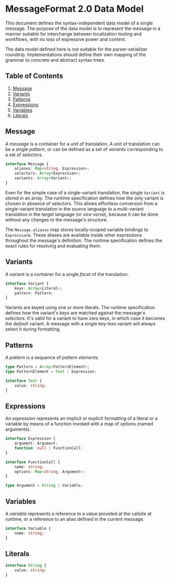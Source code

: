 # MessageFormat 2.0 Data Model

This document defines the syntax-independent data model of a single message. The purpose of the data model is to represent the message in a manner suitable for interchange between localization tooling and workflows, with no loss of expressive power and content.

The data model defined here is not suitable for the parser-serializer roundtrip. Implementations should define their own mapping of the grammar to concrete and abstract syntax trees.

## Table of Contents

1. [Message](#message)
1. [Variants](#variants)
1. [Patterns](#patterns)
1. [Expressions](#expressions)
1. [Variables](#variables)
1. [Literals](#literals)

## Message

A _message_ is a container for a unit of translation. A unit of translation can be a single _pattern_, or can be defined as a set of _variants_ corresponding to a set of _selectors_.

```ts
interface Message {
	aliases: Map<string, Expression>;
	selectors: Array<Expression>;
	variants: Array<Variant>;
}
```

Even for the simple case of a single-variant translation, the single `Variant` is stored in an array. The runtime specification defines how the only variant is chosen in absence of selectors. This allows effortless conversion from a single-variant translation in the source language to a multi-variant translation in the target language (or _vice versa_), because it can be done without any changes to the message's structure.

The `Message.aliases` map stores locally-scoped variable bindings to `Expression`s. These aliases are available inside other expressions throughout the message's definition. The runtime specification defines the exact rules for resolving and evaluating them.

## Variants

A _variant_ is a container for a single _facet_ of the translation.

```ts
interface Variant {
	keys: Array<Literal>;
	pattern: Pattern;
}
```

Variants are keyed using one or more literals. The runtime specification defines how the variant's keys are matched against the message's _selectors_. It's valid for a variant to have zero keys, in which case it becomes the _default_ variant. A message with a single key-less variant will always select it during formatting.

## Patterns

A _pattern_ is a sequence of _pattern elements_.

```ts
type Pattern = Array<PatternElement>;
type PatternElement = Text | Expression;
```

```ts
interface Text {
	value: string;
}
```

## Expressions

An _expression_ represents an implicit or explicit formatting of a literal or a variable by means of a function invoked with a map of options (named arguments).

```ts
interface Expression {
	argument: Argument;
	function: null | FunctionCall;
}
```

```ts
interface FunctionCall {
	name: string;
	options: Map<string, Argument>;
}
```

```ts
type Argument = String | Variable;
```

## Variables

A _variable_ represents a reference to a value provided at the callsite at runtime, or a reference to an alias defined in the current message.

```ts
interface Variable {
	name: string;
}
```

## Literals

```ts
interface String {
	value: string;
}
```

